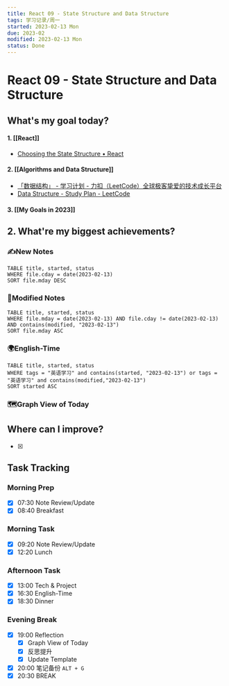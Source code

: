 ```yaml
---
title: React 09 - State Structure and Data Structure
tags: 学习记录/周一
started: 2023-02-13 Mon
due: 2023-02
modified: 2023-02-13 Mon
status: Done
---
```

# React 09 - State Structure and Data Structure
## What's my goal today?
#### 1. [[React]]
- [Choosing the State Structure • React](https://beta.reactjs.org/learn/choosing-the-state-structure)
#### 2. [[Algorithms and Data Structure]]
- [「数据结构」 - 学习计划 - 力扣（LeetCode）全球极客挚爱的技术成长平台](https://leetcode.cn/study-plan/data-structures/?progress=jnnzzqs)
- [Data Structure - Study Plan - LeetCode](https://leetcode.com/study-plan/data-structure/?progress=x3fworis)
#### 3. [[My Goals in 2023]]

## 2. What're my biggest achievements?
### ✍️New Notes

```dataview
TABLE title, started, status
WHERE file.cday = date(2023-02-13)
SORT file.mday DESC
```

### 📝Modified Notes

```dataview
TABLE title, started, status
WHERE file.mday = date(2023-02-13) AND file.cday != date(2023-02-13) AND contains(modified, "2023-02-13")
SORT file.mday ASC
```

### 🌍English-Time

```dataview
TABLE title, started, status
WHERE tags = "英语学习" and contains(started, "2023-02-13") or tags = "英语学习" and contains(modified,"2023-02-13") 
SORT started ASC
```

### 🗺️Graph View of Today

## Where can I improve?
- [x] 
## Task Tracking
### Morning Prep
- [x] 07:30 Note Review/Update
- [x] 08:40 Breakfast
### Morning Task
- [x] 09:20 Note Review/Update
- [x] 12:20 Lunch
### Afternoon Task
- [x] 13:00 Tech & Project
- [x] 16:30 English-Time
- [x] 18:30 Dinner
### Evening Break
- [x] 19:00 Reflection
	- [x] Graph View of Today
	- [x] 反思提升
	- [x] Update Template 
- [x] 20:00 笔记备份 `ALT + G`
- [x] 20:30 BREAK